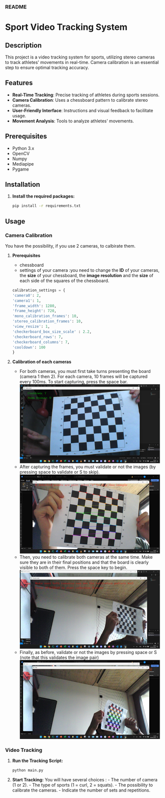 ### README

# Sport Video Tracking System

## Description

This project is a video tracking system for sports, utilizing stereo cameras to track athletes' movements in real-time. Camera calibration is an essential step to ensure optimal tracking accuracy.

## Features

- **Real-Time Tracking**: Precise tracking of athletes during sports sessions.
- **Camera Calibration**: Uses a chessboard pattern to calibrate stereo cameras.
- **User-Friendly Interface**: Instructions and visual feedback to facilitate usage.
- **Movement Analysis**: Tools to analyze athletes' movements.

## Prerequisites

- Python 3.x
- OpenCV
- Numpy
- Mediapipe
- Pygame

## Installation

1. **Install the required packages:**
   ```sh
   pip install -r requirements.txt
   ```

## Usage

### Camera Calibration
You have the possibility, if you use 2 cameras, to calbirate them.

1. **Prerequisites**
    - chessboard 
    - settings of your camera :you need to change the **ID** of your cameras, the **size** of your chessboard, the **image resolution** and the **size** of each side of the squares of the chessboard.
    ```py
    calibration_settings = {
    'camera0': 2,
    'camera1': 1,
    'frame_width': 1280,
    'frame_height': 720,
    'mono_calibration_frames': 10,
    'stereo_calibration_frames': 10,
    'view_resize': 1,
    'checkerboard_box_size_scale' : 2.2,
    'checkerboard_rows': 7,
    'checkerboard_columns': 7,
    'cooldown': 100
    }
    ```

2. **Calibration of each cameras**
    - For both cameras, you must first take turns presenting the board (camera 1 then 2). For each camera, 10 frames will be captured every 100ms. To start capturing, press the space bar.
    ![Starting the frame collection](image/Calib1.png)
    - After capturing the frames, you must validate or not the images (by pressing space to validate or S to skip).
    ![Validation of the frames](image/Calib2.png)
    - Then, you need to calibrate both cameras at the same time. Make sure they are in their final positions and that the board is clearly visible to both of them. Press the space key to begin.
    ![Calibration both camera](image/Calib3.png)
    - Finally, as before, validate or not the images by pressing space or S (note that this validates the image pair)
    ![Calibration both camera](image/Calib4.png)

### Video Tracking

1. **Run the Tracking Script:**
   ```sh
   python main.py
   ```

2. **Start Tracking:**
    You will have several choices : 
        - The number of camera (1 or 2).
        - The type of sports (1 = curl, 2 = squats).
        - The possibility to calibrate the cameras.
        - Indicate the number of sets and repetitions.

